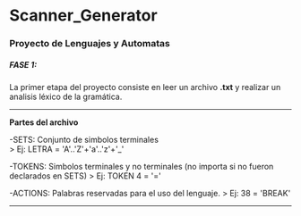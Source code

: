 # Scanner_Generator
### Proyecto de Lenguajes y Automatas ###

##### FASE 1: #####
La primer etapa del proyecto consiste en leer un archivo **.txt** y realizar un analisis léxico de la gramática.  
***

**Partes del archivo**  

  -SETS: Conjunto de simbolos terminales  
     > Ej: LETRA   = 'A'..'Z'+'a'..'z'+'_'  
     
  -TOKENS: Simbolos terminales y no terminales (no importa si no fueron declarados en SETS)
     > Ej: TOKEN  4  = '='  
     
  -ACTIONS: Palabras reservadas para el uso del lenguaje.
     > Ej: 38 = 'BREAK'  

***
